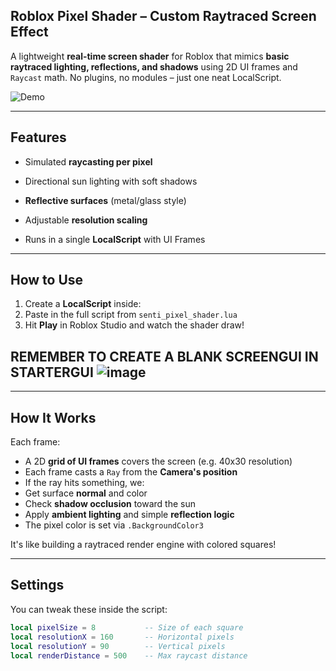 ## Roblox Pixel Shader – Custom Raytraced Screen Effect

A lightweight **real-time screen shader** for Roblox that mimics **basic raytraced lighting, reflections, and shadows** using 2D UI frames and `Raycast` math. No plugins, no modules – just one neat LocalScript.

![Demo]() 

---

##  Features

-  Simulated **raycasting per pixel**
-  Directional sun lighting with soft shadows

- **Reflective surfaces** (metal/glass style)
-  Adjustable **resolution scaling**
- Runs in a single **LocalScript** with UI Frames

---

## How to Use

1. Create a **LocalScript** inside:
2. Paste in the full script from `senti_pixel_shader.lua`
3. Hit **Play** in Roblox Studio and watch the shader draw!
## REMEMBER TO CREATE A BLANK SCREENGUI IN STARTERGUI   ![image](https://github.com/user-attachments/assets/56d53595-20b8-4115-86a1-722c03682cd3)

---

##  How It Works

Each frame:

- A 2D **grid of UI frames** covers the screen (e.g. 40x30 resolution)
- Each frame casts a `Ray` from the **Camera's position**
- If the ray hits something, we:
- Get surface **normal** and color
- Check **shadow occlusion** toward the sun
- Apply **ambient lighting** and simple **reflection logic**
- The pixel color is set via `.BackgroundColor3`

It's like building a raytraced render engine with colored squares!

---

##  Settings

You can tweak these inside the script:

```lua
local pixelSize = 8           -- Size of each square
local resolutionX = 160       -- Horizontal pixels
local resolutionY = 90        -- Vertical pixels
local renderDistance = 500    -- Max raycast distance
